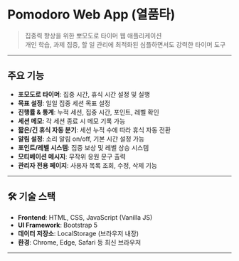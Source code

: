 # Pomodoro Web App (열품타)

> 집중력 향상을 위한 뽀모도로 타이머 웹 애플리케이션  
> 개인 학습, 과제 집중, 할 일 관리에 최적화된 심플하면서도 강력한 타이머 도구

---

## 주요 기능

-  **포모도로 타이머**: 집중 시간, 휴식 시간 설정 및 실행
-  **목표 설정**: 일일 집중 세션 목표 설정
-  **진행률 & 통계**: 누적 세션, 집중 시간, 포인트, 레벨 확인
-  **세션 메모**: 각 세션 종료 시 메모 기록 가능
-  **짧은/긴 휴식 자동 분기**: 세션 누적 수에 따라 휴식 자동 전환
-  **알림 설정**: 소리 알림 on/off, 기본 시간 설정 가능
-  **포인트/레벨 시스템**: 집중 보상 및 레벨 상승 시스템
-  **모티베이션 메시지**: 무작위 응원 문구 출력
-  **관리자 전용 페이지**: 사용자 목록 조회, 수정, 삭제 기능

---

## 🛠 기술 스택

- **Frontend**: HTML, CSS, JavaScript (Vanilla JS)
- **UI Framework**: Bootstrap 5
- **데이터 저장소**: LocalStorage (브라우저 내장)
- **환경**: Chrome, Edge, Safari 등 최신 브라우저

---
